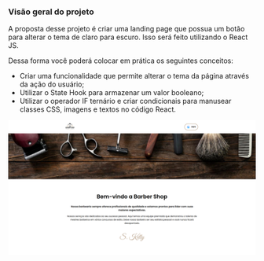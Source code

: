 ### **Visão geral do projeto**

A proposta desse projeto é criar uma landing page que possua um botão para alterar o tema de claro para escuro. Isso será feito utilizando o React JS.

Dessa forma você poderá colocar em prática os seguintes conceitos:

- Criar uma funcionalidade que permite alterar o tema da página através da ação do usuário;
- Utilizar o State Hook para armazenar um valor booleano;
- Utilizar o operador IF ternário e criar condicionais para manusear classes CSS, imagens e textos no código React.

![fig1.jpg](public/layout-landing-page-tema-claro.png)